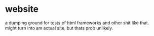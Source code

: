 # website

a dumping ground for tests of html frameworks and other shit like that.
might turn into am actual site, but thats prob unlikely.